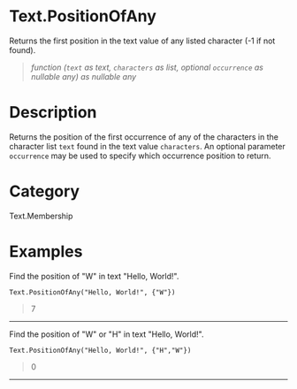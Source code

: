 ﻿# Text.PositionOfAny
Returns the first position in the text value of any listed character (-1 if not found).
> _function (<code>text</code> as text, <code>characters</code> as list, optional <code>occurrence</code> as nullable any) as nullable any_
# Description 
Returns the position of the first occurrence of any of the characters in the character list <code>text</code> found in the text value <code>characters</code>. 
    An optional parameter <code>occurrence</code> may be used to specify which occurrence position to return.
# Category 
Text.Membership
# Examples 
Find the position of "W" in text "Hello, World!".
```
Text.PositionOfAny("Hello, World!", {"W"})
```
> 7
***
Find the position of "W" or "H" in text "Hello, World!".
```
Text.PositionOfAny("Hello, World!", {"H","W"})
```
> 0
***
